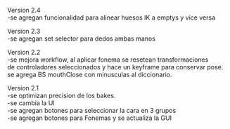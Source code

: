 Version 2.4
<br>
-se agregan funcionalidad para alinear huesos IK a emptys y vice versa


Version 2.3
<br>
-se agregan set selector para dedos ambas manos


Version 2.2
<br>
-se mejora workflow, al aplicar fonema se resetean transformaciones 
<br>
de controladores seleccionados y hace un keyframe para conservar pose.
<br>
se agrega BS mouthClose con minusculas al diccionario.


Version 2.1
<br>
-se optimizan precision de los bakes.
<br>
-se cambia la UI
<br>
-se agregan botones para seleccionar la cara en 3 grupos
<br>
-se agregan botones para Fonemas y se actualiza la GUI
